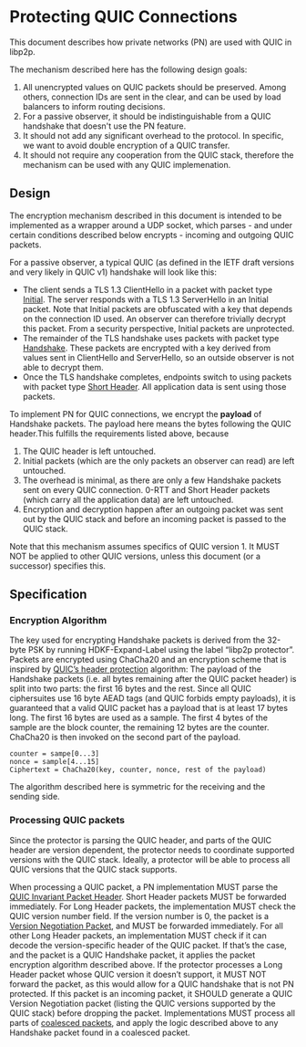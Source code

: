# Protecting QUIC Connections

This document describes how private networks (PN) are used with QUIC in libp2p.

The mechanism described here has the following design goals:
1. All unencrypted values on QUIC packets should be preserved. Among others, connection IDs are sent in the clear, and can be used by load balancers to inform routing decisions.
2. For a passive observer, it should be indistinguishable from a QUIC handshake that doesn't use the PN feature.
3. It should not add any significant overhead to the protocol. In specific, we want to avoid double encryption of a QUIC transfer.
4. It should not require any cooperation from the QUIC stack, therefore the mechanism can be used with any QUIC implemenation.


## Design

The encryption mechanism described in this document is intended to be implemented as a wrapper around a UDP socket, which parses - and under certain conditions described below encrypts - incoming and outgoing QUIC packets.

For a passive observer, a typical QUIC (as defined in the IETF draft versions and very likely in QUIC v1) handshake will look like this:

* The client sends a TLS 1.3 ClientHello in a packet with packet type [Initial](https://tools.ietf.org/html/draft-ietf-quic-transport-27#section-17.2.2). The server responds with a TLS 1.3 ServerHello in an Initial packet. Note that Initial packets are obfuscated with a key that depends on the connection ID used. An observer can therefore trivially decrypt this packet. From a security perspective, Initial packets are unprotected.
* The remainder of the TLS handshake uses packets with packet type [Handshake](https://tools.ietf.org/html/draft-ietf-quic-transport-27#section-17.2.4). These packets are encrypted with a key derived from values sent in ClientHello and ServerHello, so an outside observer is not able to decrypt them.
* Once the TLS handshake completes, endpoints switch to using packets with packet type [Short Header](https://tools.ietf.org/html/draft-ietf-quic-invariants-07#section-4.2). All application data is sent using those packets.

To implement PN for QUIC connections, we encrypt the **payload** of Handshake packets. The payload here means the bytes following the QUIC header.This fulfills the requirements listed above, because
1. The QUIC header is left untouched.
2. Initial packets (which are the only packets an observer can read) are left untouched.
3. The overhead is minimal, as there are only a few Handshake packets sent on every QUIC connection. 0-RTT and Short Header packets (which carry all the application data) are left untouched.
4. Encryption and decryption happen after an outgoing packet was sent out by the QUIC stack and before an incoming packet is passed to the QUIC stack.

Note that this mechanism assumes specifics of QUIC version 1. It MUST NOT be applied to other QUIC versions, unless this document (or a successor) specifies this.


## Specification

### Encryption Algorithm

The key used for encrypting Handshake packets is derived from the 32-byte PSK by running HDKF-Expand-Label using the label “libp2p protector”.
Packets are encrypted using ChaCha20 and an encryption scheme that is inspired by [QUIC’s header protection](https://tools.ietf.org/html/draft-ietf-quic-tls-27#section-5.4.4) algorithm:
The payload of the Handshake packets (i.e. all bytes remaining after the QUIC packet header) is split into two parts: the first 16 bytes and the rest. Since all QUIC ciphersuites use 16 byte AEAD tags (and QUIC forbids empty payloads), it is guaranteed that a valid QUIC packet has a payload that is at least 17 bytes long. The first 16 bytes are used as a sample.
The first 4 bytes of the sample are the block counter, the remaining 12 bytes are the counter. ChaCha20 is then invoked on the second part of the payload.
```
counter = sampe[0...3]
nonce = sample[4...15]
Ciphertext = ChaCha20(key, counter, nonce, rest of the payload)
```

The algorithm described here is symmetric for the receiving and the sending side.

### Processing QUIC packets

Since the protector is parsing the QUIC header, and parts of the QUIC header are version dependent, the protector needs to coordinate supported versions with the QUIC stack. Ideally, a protector will be able to process all QUIC versions that the QUIC stack supports.

When processing a QUIC packet, a PN implementation MUST parse the [QUIC Invariant Packet Header](https://tools.ietf.org/html/draft-ietf-quic-invariants-07#section-4). Short Header packets MUST be forwarded immediately.
For Long Header packets, the implementation MUST check the QUIC version number field. If the version number is 0, the packet is a [Version Negotiation Packet](https://tools.ietf.org/html/draft-ietf-quic-invariants-07#section-5), and MUST be forwarded immediately.
For all other Long Header packets, an implementation MUST check if it can decode the version-specific header of the QUIC packet. If that’s the case, and the packet is a QUIC Handshake packet, it applies the packet encryption algorithm described above.
If the protector processes a Long Header packet whose QUIC version it doesn’t support, it MUST NOT forward the packet, as this would allow for a QUIC handshake that is not PN protected. If this packet is an incoming packet, it SHOULD generate a QUIC Version Negotiation packet (listing the QUIC versions supported by the QUIC stack) before dropping the packet.
Implementations MUST process all parts of [coalesced packets](https://tools.ietf.org/html/draft-ietf-quic-transport-27#section-12.2), and apply the logic described above to any Handshake packet found in a coalesced packet.
